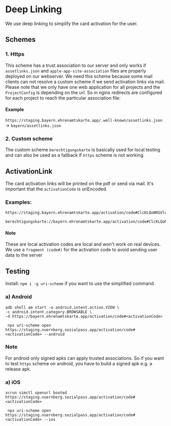 # Deep Linking

We use deep linking to simplify the card activation for the user.

## Schemes

### 1. Https

This scheme has a trust association to our server and only works if `assetlinks.json` and `apple-app-site-association` files are properly deployed on our webserver.
We need this scheme because some mail clients can not resolve a custom scheme if we send activation links via mail.
Please note that we only have one web application for all projects and the `ProjectConfig` is depending on the url. 
So in nginx redirects are configured for each project to reach the particular association file:

#### Example
`https://staging.bayern.ehrenamtskarte.app/.well-known/assetlinks.json` -> `bayern/assetlinks.json`


### 2. Custom scheme

The custom scheme `berechtigungskarte` is basically used for local testing and can also be used as a fallback if `https` scheme is not working.

## ActivationLink

The card activation links will be printed on the pdf or send via mail. It's important that the `activationCode` is uriEncoded.

### Examples:

```
https://staging.bayern.ehrenamtskarte.app/activation/code#ClcKLQoNRGVlcGxpbmsgVGVzdBCWnQEaGAoCCF0SAwiIORoHCLPPvgEQASoECKiaARIQBuTHyi60o6UC2U439XGLMRoUBzxIAa%2BPG%2Bj%2FIrBzJVTJACh21KA%3D

berechtigungskarte://bayern.ehrenamtskarte.app/activation/code#ClcKLQoNRGVlcGxpbmsgVGVzdBCWnQEaGAoCCF0SAwiIORoHCLPPvgEQASoECKiaARIQBuTHyi60o6UC2U439XGLMRoUBzxIAa%2BPG%2Bj%2FIrBzJVTJACh21KA%3D
```

#### Note
These are local activation codes are local and won't work on real devices.
We use a `fragment (code#)` for the activation code to avoid sending user data to the server 

## Testing

Install: `npm i -g uri-scheme` if you want to use the simplified command

### a) Android
```
adb shell am start -a android.intent.action.VIEW \
-c android.intent.category.BROWSABLE \
-d https://bayern.ehrenamtskarte.app/activation/code#<activationCode>
```
```
 npx uri-scheme open https://staging.nuernberg.sozialpass.app/activation/code#<activationCode> --android
```

### Note
For android only signed apks can apply trusted associations. So if you want to test `https` scheme on android, you have to build a signed apk e.g. a release apk.

### a) iOS
```
xcrun simctl openurl booted https://staging.nuernberg.sozialpass.app/activation/code#<activationCode>
```
```
 npx uri-scheme open https://staging.nuernberg.sozialpass.app/activation/code#<activationCode> --ios
```



